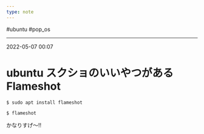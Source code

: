 ```yaml
---
type: note
---
```


#ubuntu #pop_os

---
2022-05-07  00:07

# ubuntu  スクショのいいやつがある Flameshot

```shell
$ sudo apt install flameshot

$ flameshot
```

かなりすげ〜!!


